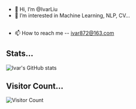 ## 
- 👋 Hi, I’m @IvarLiu
- 👀 I’m interested in Machine Learning, NLP, CV...
## 
- 📫 How to reach me -- ivar872@163.com

## Stats...
![Ivar's GitHub stats](https://github-readme-stats.vercel.app/api?username=IvarLiu&show_icons=true&count_private=true&theme=radical)

## Visitor Count...
![Visitor Count](https://profile-counter.glitch.me/IvarLiu/count.svg)
<!---
IvarLiu/IvarLiu is a ✨ special ✨ repository because its `README.md` (this file) appears on your GitHub profile.
You can click the Preview link to take a look at your changes.
--->
